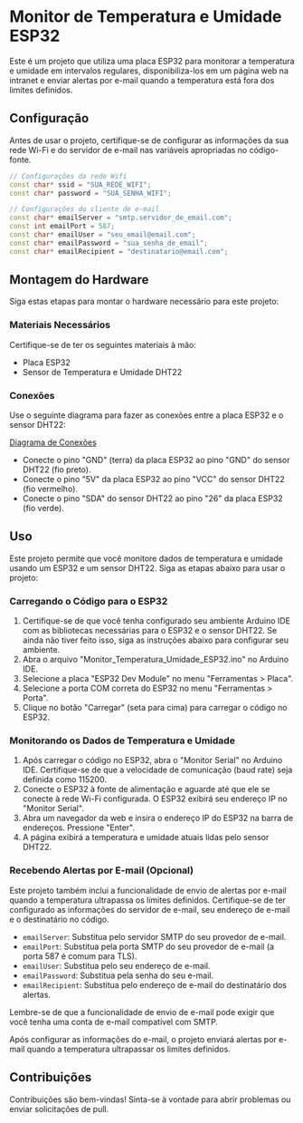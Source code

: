 # Monitor de Temperatura e Umidade ESP32
Este é um projeto que utiliza uma placa ESP32 para monitorar a temperatura e umidade em intervalos regulares, disponibiliza-los em um página web na intranet e enviar alertas por e-mail quando a temperatura está fora dos limites definidos.

## Configuração
Antes de usar o projeto, certifique-se de configurar as informações da sua rede Wi-Fi e do servidor de e-mail nas variáveis apropriadas no código-fonte.

```cpp
// Configurações da rede Wifi
const char* ssid = "SUA_REDE_WIFI";
const char* password = "SUA_SENHA_WIFI";

// Configurações do cliente de e-mail
const char* emailServer = "smtp.servidor_de_email.com";
const int emailPort = 587;
const char* emailUser = "seu_email@email.com";
const char* emailPassword = "sua_senha_de_email";
const char* emailRecipient = "destinatario@email.com";
````

## Montagem do Hardware
Siga estas etapas para montar o hardware necessário para este projeto:

### Materiais Necessários
Certifique-se de ter os seguintes materiais à mão:

- Placa ESP32
- Sensor de Temperatura e Umidade DHT22

### Conexões
Use o seguinte diagrama para fazer as conexões entre a placa ESP32 e o sensor DHT22:

[Diagrama de Conexões](https://github.com/hlfreinoso/monitor-de-temperatura-e-umidade-esp32/blob/main/monitor-de-temperatura-e-umidade-esp32.jpg)

- Conecte o pino "GND" (terra) da placa ESP32 ao pino "GND" do sensor DHT22 (fio preto).
- Conecte o pino "5V" da placa ESP32 ao pino "VCC" do sensor DHT22 (fio vermelho).
- Conecte o pino "SDA" do sensor DHT22 ao pino "26" da placa ESP32 (fio verde).

## Uso
Este projeto permite que você monitore dados de temperatura e umidade usando um ESP32 e um sensor DHT22. Siga as etapas abaixo para usar o projeto:

### Carregando o Código para o ESP32
1. Certifique-se de que você tenha configurado seu ambiente Arduino IDE com as bibliotecas necessárias para o ESP32 e o sensor DHT22. Se ainda não tiver feito isso, siga as instruções abaixo para configurar seu ambiente.
2. Abra o arquivo "Monitor_Temperatura_Umidade_ESP32.ino" no Arduino IDE.
3. Selecione a placa "ESP32 Dev Module" no menu "Ferramentas > Placa".
4. Selecione a porta COM correta do ESP32 no menu "Ferramentas > Porta".
5. Clique no botão "Carregar" (seta para cima) para carregar o código no ESP32.

### Monitorando os Dados de Temperatura e Umidade
1. Após carregar o código no ESP32, abra o "Monitor Serial" no Arduino IDE. Certifique-se de que a velocidade de comunicação (baud rate) seja definida como 115200.
2. Conecte o ESP32 à fonte de alimentação e aguarde até que ele se conecte à rede Wi-Fi configurada. O ESP32 exibirá seu endereço IP no "Monitor Serial".
3. Abra um navegador da web e insira o endereço IP do ESP32 na barra de endereços. Pressione "Enter".
4. A página exibirá a temperatura e umidade atuais lidas pelo sensor DHT22.

### Recebendo Alertas por E-mail (Opcional)
Este projeto também inclui a funcionalidade de envio de alertas por e-mail quando a temperatura ultrapassa os limites definidos. Certifique-se de ter configurado as informações do servidor de e-mail, seu endereço de e-mail e o destinatário no código.

- `emailServer`: Substitua pelo servidor SMTP do seu provedor de e-mail.
- `emailPort`: Substitua pela porta SMTP do seu provedor de e-mail (a porta 587 é comum para TLS).
- `emailUser`: Substitua pelo seu endereço de e-mail.
- `emailPassword`: Substitua pela senha do seu e-mail.
- `emailRecipient`: Substitua pelo endereço de e-mail do destinatário dos alertas.

Lembre-se de que a funcionalidade de envio de e-mail pode exigir que você tenha uma conta de e-mail compatível com SMTP.

Após configurar as informações do e-mail, o projeto enviará alertas por e-mail quando a temperatura ultrapassar os limites definidos.

## Contribuições
Contribuições são bem-vindas! Sinta-se à vontade para abrir problemas ou enviar solicitações de pull.
